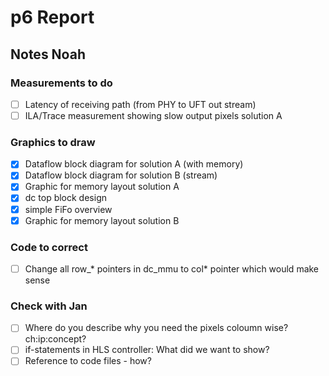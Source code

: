 # p6 Report

## Notes Noah
### Measurements to do
* [ ] Latency of receiving path (from PHY to UFT out stream)
* [ ] ILA/Trace measurement showing slow output pixels solution A

### Graphics to draw
* [x] Dataflow block diagram for solution A (with memory)
* [x] Dataflow block diagram for solution B (stream)
* [x] Graphic for memory layout solution A
* [x] dc top block design
* [x] simple FiFo overview
* [x] Graphic for memory layout solution B

### Code to correct
* [ ] Change all row_* pointers in dc_mmu to col* pointer which would make sense

### Check with Jan
* [ ] Where do you describe why you need the pixels coloumn wise? ch:ip:concept?
* [ ] if-statements in HLS controller: What did we want to show?
* [ ] Reference to code files - how?